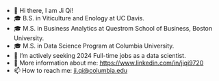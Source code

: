 - 👋 Hi there, I am Ji Qi!
- 🎓 B.S. in Viticulture and Enology at UC Davis.
- 🎓 M.S. in Business Analytics at Questrom School of Business, Boston University.
- 🎓 M.S. in Data Science Program at Columbia University.
- 🤔 I’m actively seeking 2024 Full-time jobs as a data scientist.
- 💬 More information about me: https://www.linkedin.com/in/jiqi9720
- 📫 How to reach me: ji.qi@columbia.edu
